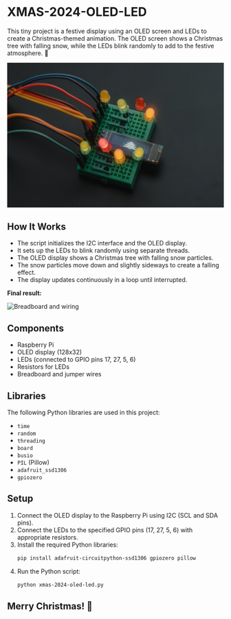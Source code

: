 # XMAS-2024-OLED-LED

This tiny project is a festive display using an OLED screen and LEDs to create a Christmas-themed animation. The OLED screen shows a Christmas tree with falling snow, while the LEDs blink randomly to add to the festive atmosphere. :christmas_tree:

![Breadboard and wiring](includes/breadboard.jpg)

## How It Works

- The script initializes the I2C interface and the OLED display.
- It sets up the LEDs to blink randomly using separate threads.
- The OLED display shows a Christmas tree with falling snow particles.
- The snow particles move down and slightly sideways to create a falling effect.
- The display updates continuously in a loop until interrupted.

**Final result:**

![Breadboard and wiring](includes/breadboard.gif)

## Components

- Raspberry Pi
- OLED display (128x32)
- LEDs (connected to GPIO pins 17, 27, 5, 6)
- Resistors for LEDs
- Breadboard and jumper wires

## Libraries

The following Python libraries are used in this project:

- `time`
- `random`
- `threading`
- `board`
- `busio`
- `PIL` (Pillow)
- `adafruit_ssd1306`
- `gpiozero`

## Setup

1. Connect the OLED display to the Raspberry Pi using I2C (SCL and SDA pins).
2. Connect the LEDs to the specified GPIO pins (17, 27, 5, 6) with appropriate resistors.
3. Install the required Python libraries:
    ```bash
    pip install adafruit-circuitpython-ssd1306 gpiozero pillow
    ```
4. Run the Python script:
    ```bash
    python xmas-2024-oled-led.py
    ```

## Merry Christmas! :christmas_tree: